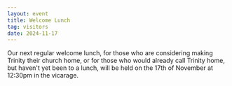 ```yaml
---
layout: event
title: Welcome Lunch
tag: visitors
date: 2024-11-17
---
```


Our next regular welcome lunch, for those who are considering making Trinity 
their church home, or for those who would already call Trinity home, 
but haven't yet been to a lunch, 
will be held on the 17th of November at 12:30pm in the vicarage. 
